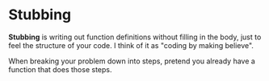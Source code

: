 # Stubbing
**Stubbing** is writing out function definitions without filling in the body, just to feel the structure of your code.
I think of it as "coding by making believe".

When breaking your problem down into steps, pretend you already have a function that does those steps.

```py
```
